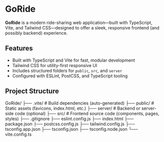 # GoRide

**GoRide** is a modern ride-sharing web application—built with TypeScript, Vite, and Tailwind CSS—designed to offer a sleek, responsive frontend (and possibly backend) experience.

##  Features

- Built with TypeScript and Vite for fast, modular development
- Tailwind CSS for utility-first responsive UI
- Includes structured folders for `public`, `src`, and `server`
- Configured with ESLint, PostCSS, and TypeScript tooling

##  Project Structure

GoRide/
├── .vite/ # Build dependencies (auto-generated)
├── public/ # Static assets (favicons, index.html, etc.)
├── server/ # Backend or server-side code (optional)
├── src/ # Frontend source code (components, pages, styles)
├── .gitignore
├── eslint.config.js
├── index.html
├── package.json
├── postcss.config.js
├── tailwind.config.js
├── tsconfig.app.json
├── tsconfig.json
├── tsconfig.node.json
└── vite.config.ts
